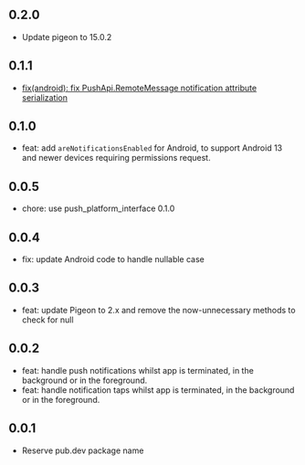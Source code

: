 ## 0.2.0

- Update pigeon to 15.0.2

## 0.1.1

-  [fix(android): fix PushApi.RemoteMessage notification attribute serialization](https://github.com/ben-xD/push/pull/21)

## 0.1.0

- feat: add `areNotificationsEnabled` for Android, to support Android 13 and newer devices requiring permissions request.

## 0.0.5

- chore: use push_platform_interface 0.1.0

## 0.0.4

- fix: update Android code to handle nullable case

## 0.0.3

- feat: update Pigeon to 2.x and remove the now-unnecessary methods to check for null

## 0.0.2

- feat: handle push notifications whilst app is terminated, in the background or in the foreground.
- feat: handle notification taps whilst app is terminated, in the background or in the foreground.

## 0.0.1

- Reserve pub.dev package name